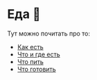 # Еда 🐷

Тут можно почитать про то:

- [Как есть](how.md)
- [Что и где есть](../../b/where/index.md)
- [Что пить](../../b/alko-fix.md)
- [Что готовить](cook.md)